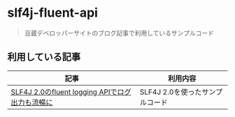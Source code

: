 # slf4j-fluent-api
> 豆蔵デベロッパーサイトのブログ記事で利用しているサンプルコード

## 利用している記事

|記事| 利用内容 |
|---|---|
|[SLF4J 2.0のfluent logging APIでログ出力も流暢に](https://developer.mamezou-tech.com/blogs/2023/02/22/slf4j-fluent-api/)| SLF4J 2.0を使ったサンプルコード |

